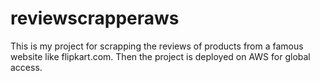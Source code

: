 # reviewscrapperaws
This is my project for scrapping the reviews of products from a famous website like flipkart.com.
Then the project is deployed on AWS for global access.
